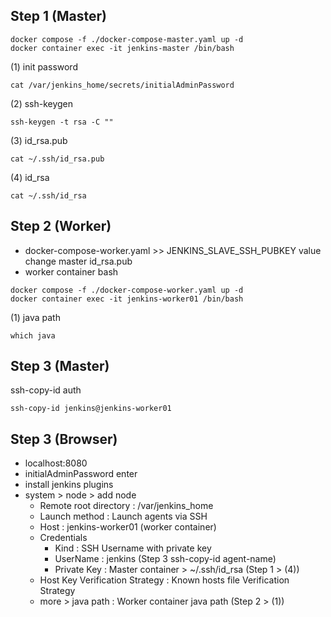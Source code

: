 ## Step 1 (Master)
```shell script
docker compose -f ./docker-compose-master.yaml up -d
docker container exec -it jenkins-master /bin/bash
``` 
(1) init password 
```shell script
cat /var/jenkins_home/secrets/initialAdminPassword
```
(2) ssh-keygen  
```
ssh-keygen -t rsa -C ""
```
(3) id_rsa.pub
```
cat ~/.ssh/id_rsa.pub
```
(4) id_rsa
```
cat ~/.ssh/id_rsa
```

## Step 2 (Worker)
* docker-compose-worker.yaml >> JENKINS_SLAVE_SSH_PUBKEY value change master id_rsa.pub
* worker container bash
```
docker compose -f ./docker-compose-worker.yaml up -d
docker container exec -it jenkins-worker01 /bin/bash
```
(1) java path 
```
which java
```

## Step 3 (Master)
ssh-copy-id auth
```
ssh-copy-id jenkins@jenkins-worker01
```

## Step 3 (Browser)
* localhost:8080
* initialAdminPassword enter
* install jenkins plugins
* system > node > add node
    * Remote root directory : /var/jenkins_home
    * Launch method : Launch agents via SSH
    * Host : jenkins-worker01    (worker container)
    * Credentials
        * Kind : SSH Username with private key
        * UserName : jenkins   (Step 3 ssh-copy-id agent-name)
        * Private Key : Master container > ~/.ssh/id_rsa (Step 1 > (4))
    * Host Key Verification Strategy : Known hosts file Verification Strategy
    * more > java path : Worker container java path (Step 2 > (1))